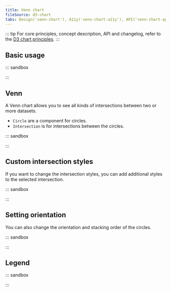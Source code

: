 ```yaml
---
title: Venn chart
fileSource: d3-chart
tabs: Design('venn-chart'), A11y('venn-chart-a11y'), API('venn-chart-api'), Examples('venn-chart-d3-code'), Changelog('d3-chart-changelog')
---
```


::: tip
For core principles, concept description, API and changelog, refer to the [D3 chart principles](/data-display/d3-chart/d3-chart).
:::

## Basic usage

::: sandbox

<script lang="tsx">
import React from 'react';
import { Chart } from '@semcore/d3-chart';

const Demo = () => {
  return (
    <div style={{ width: '500px' }}>
      <Chart.Venn data={data} plotWidth={300} plotHeight={300} legendProps={legendProps} />
    </div>
  );
};

const data = {
  G: 200,
  F: 200,
  C: 500,
  U: 1,
  'G/F': 100,
  'G/C': 100,
  'F/C': 100,
  'G/F/C': 100, // intersection key must be `${key1}/${key2}/...`
};

const legendProps = {
  legendMap: {
    G: { label: 'Good' },
    F: { label: 'Fast' },
    C: { label: 'Clean' },
    U: { label: 'Uniq' },
  },
};
</script>

:::

## Venn

A Venn chart allows you to see all kinds of intersections between two or more datasets.

- `Circle` are a component for circles.
- `Intersection` is for intersections between the circles.

::: sandbox

<script lang="tsx">
import React from 'react';
import { Plot, Venn, colors } from '@semcore/ui/d3-chart';
import { Text } from '@semcore/ui/typography';

const data = {
  G: 200,
  F: 200,
  C: 500,
  U: 1,
  'G/F': 100,
  'G/C': 100,
  'F/C': 100,
  'G/F/C': 100,
};

const Demo = () => {
  return (
    <Plot height={300} width={400} data={data}>
      <Venn>
        <Venn.Circle dataKey='G' name='Good' />
        <Venn.Circle dataKey='F' name='Fast' />
        <Venn.Circle dataKey='C' name='Cheap' />
        <Venn.Circle dataKey='U' name='Unknown' />
        <Venn.Intersection dataKey='G/F' name='Good & Fast' />
        <Venn.Intersection dataKey='G/C' name='Good & Cheap' />
        <Venn.Intersection dataKey='F/C' name='Fast & Cheap' />
        <Venn.Intersection dataKey='G/F/C' name='Good & Fast & Cheap' />
      </Venn>
      <Venn.Tooltip>
        {({ name, dataKey }) => {
          return {
            children: (
              <>
                <Venn.Tooltip.Title>{name}</Venn.Tooltip.Title>
                <Text bold>{data[dataKey]}</Text>
              </>
            ),
          };
        }}
      </Venn.Tooltip>
    </Plot>
  );
};
</script>

:::

## Custom intersection styles

If you want to change the intersection styles, you can add additional styles to the selected intersection.

::: sandbox

<script lang="tsx">
import React from 'react';
import { Plot, Venn } from '@semcore/ui/d3-chart';

const Demo = () => {
  return (
    <Plot height={300} width={400} data={data}>
      <Venn>
        <Venn.Circle dataKey='G' name='G' />
        <Venn.Circle dataKey='F' name='F' />
        <Venn.Circle dataKey='C' name='C' />
        <Venn.Intersection dataKey='G/F' name='G/F' />
        <Venn.Intersection dataKey='G/C' name='G/C' />
        <Venn.Intersection dataKey='F/C' name='F/C' />
        <Venn.Intersection
          dataKey='G/F/C'
          name='G/F/C'
          style={{
            stroke: '#F00',
            fill: '#0F0',
            fillOpacity: 0.3,
          }}
        />
      </Venn>
    </Plot>
  );
};

const data = {
  G: 200,
  F: 200,
  C: 200,
  'G/F': 100,
  'G/C': 100,
  'F/C': 100,
  'G/F/C': 100,
};
</script>

:::

## Setting orientation

You can also change the orientation and stacking order of the circles.

::: sandbox

<script lang="tsx">
import React from 'react';
import Button from '@semcore/ui/button';
import { colors, Plot, Venn } from '@semcore/ui/d3-chart';
import { Flex } from '@semcore/ui/flex-box';

const orders = [
  (val1, val2) => val2.radius - val1.radius,
  (val1, val2) => val1.radius - val2.radius,
];

const orientations = [Math.PI / 2, Math.PI];

const Demo = () => {
  const [orientation, setOrientation] = React.useState(0);
  const [order, setOrder] = React.useState(0);

  return (
    <Flex alignItems='flex-start' direction='column'>
      <Plot height={300} width={400} data={data}>
        <Venn orientation={orientations[orientation]} orientationOrder={orders[order]}>
          <Venn.Circle dataKey='F' name='F' />
          <Venn.Circle dataKey='S' name='S' />
          <Venn.Intersection dataKey='F/S' name='F/S' />
        </Venn>
      </Plot>
      <Flex direction='row'>
        <Button onClick={() => setOrientation(Number(!orientation))} mr={2}>
          Change orientation
        </Button>
        <Button onClick={() => setOrder(Number(!order))}>Change order</Button>
      </Flex>
    </Flex>
  );
};

const data = {
  F: 5,
  S: 7,
  'F/S': 3,
};
</script>

:::

## Legend

::: sandbox

<script lang="tsx">
import React from 'react';
import { Plot, Venn, colors } from '@semcore/ui/d3-chart';
import { Text } from '@semcore/ui/typography';
import { ChartLegend } from '@semcore/d3-chart';

const data = {
  G: 200,
  F: 200,
  C: 500,
  U: 1,
  'G/F': 100,
  'G/C': 100,
  'F/C': 100,
  'G/F/C': 100,
};

const legendItems = [
  {
    id: 'G',
    label: 'Good',
    checked: true,
    color: 'chart-palette-order-1',
  },
  {
    id: 'F',
    label: 'Fast',
    checked: true,
    color: 'chart-palette-order-2',
  },
  {
    id: 'C',
    label: 'Cheap',
    checked: true,
    color: 'chart-palette-order-3',
  },
  {
    id: 'U',
    label: 'Unknown',
    checked: true,
    color: 'chart-palette-order-4',
  },
];

const Demo = () => {
  return (
    <>
      <ChartLegend items={legendItems} shape={'Line'} patterns />
      <Plot height={300} width={400} data={data} patterns>
        <Venn>
          <Venn.Circle dataKey='G' name='Good' />
          <Venn.Circle dataKey='F' name='Fast' color={colors['blue-03']} />
          <Venn.Circle dataKey='C' name='Cheap' color={colors['orange-04']} />
          <Venn.Circle dataKey='U' name='Unknown' color={colors['pink-03']} />
          <Venn.Intersection dataKey='G/F' name='Good & Fast' />
          <Venn.Intersection dataKey='G/C' name='Good & Cheap' />
          <Venn.Intersection dataKey='F/C' name='Fast & Cheap' />
          <Venn.Intersection dataKey='G/F/C' name='Good & Fast & Cheap' />
        </Venn>
        <Venn.Tooltip>
          {({ name, dataKey }) => {
            return {
              children: (
                <>
                  <Venn.Tooltip.Title>{name}</Venn.Tooltip.Title>
                  <Text bold>{data[dataKey]}</Text>
                </>
              ),
            };
          }}
        </Venn.Tooltip>
      </Plot>
    </>
  );
};
</script>

:::